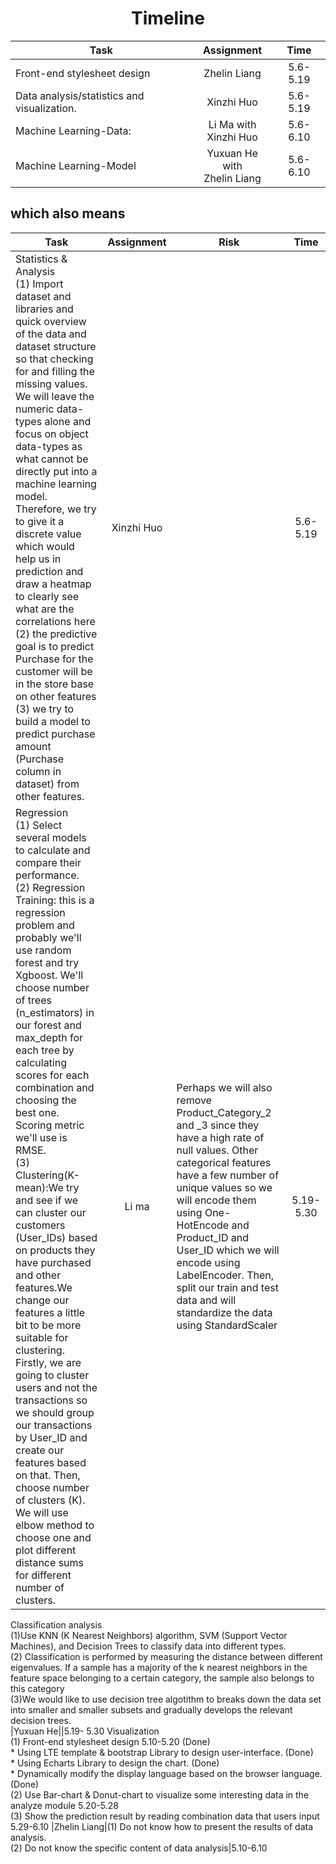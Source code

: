 #                      <center>Timeline<center>
Task|Assignment|Time
-|:-:|:-:
Front-end stylesheet design|Zhelin Liang|5.6- 5.19
Data analysis/statistics and visualization.|Xinzhi  Huo|5.6- 5.19
Machine Learning-Data:<br>| Li Ma with <br>Xinzhi Huo| 5.6-6.10
Machine Learning-Model<br>|Yuxuan He with <br>Zhelin Liang|5.6-6.10
  
## which also means
Task|Assignment|Risk|Time
-|:-:|-|:-:
Statistics & Analysis<br>(1) Import dataset and libraries and quick overview of the data and dataset structure so that checking for and filling the missing values. We will leave the numeric data-types alone and focus on object data-types as what cannot be directly put into a machine learning model. Therefore, we try to give it a discrete value which would help us in prediction and draw a heatmap to clearly see what are the correlations here<br>(2) the predictive goal is to predict Purchase for the customer will be in the store base on other features <br>(3) we try to build a model to predict purchase amount (Purchase column in dataset) from other features.<br>|Xinzhi Huo||5.6-5.19
Regression<br>(1) Select several models to calculate and compare their performance.<br>(2) Regression Training: this is a regression problem and probably we'll use random forest and try Xgboost. We'll choose number of trees (n_estimators) in our forest and max_depth for each tree by calculating scores for each combination and choosing the best one. Scoring metric we'll use is RMSE.<br>(3) Clustering(K-mean):We try and see if we can cluster our customers (User_IDs) based on products they have purchased and other features.We change our features a little bit to be more suitable for clustering. Firstly, we are going to cluster users and not the transactions so we should group our transactions by User_ID and create our features based on that. Then, choose number of clusters (K). We will use elbow method to choose one and plot different distance sums for different number of clusters.| Li ma |Perhaps we will also remove Product_Category_2 and _3 since they have a high rate of null values. Other categorical features have a few number of unique values so we will encode them using One-HotEncode and Product_ID and User_ID which we will encode using LabelEncoder. Then, split our train and test data and will standardize the data using StandardScaler|5.19- 5.30
Classification analysis<br>(1)Use KNN (K Nearest Neighbors) algorithm, SVM (Support Vector Machines), and Decision Trees to classify data into different types.<br>(2) Classification is performed by measuring the distance between different eigenvalues. If a sample has a majority of the k nearest neighbors in the feature space belonging to a certain category, the sample also belongs to this category<br>(3)We would like to use decision tree algotithm to breaks down the data set into smaller and smaller subsets and gradually develops the relevant decision trees.
<br>|Yuxuan He||5.19- 5.30
Visualization<br>(1) Front-end stylesheet design 5.10-5.20 (Done)<br>* Using LTE template & bootstrap Library to design user-interface. (Done)<br>* Using Echarts Library to design the chart. (Done)<br>* Dynamically modify the display language based on the browser language. (Done)<br> (2) Use Bar-chart & Donut-chart to visualize some interesting data in the analyze module 5.20-5.28<br>(3) Show the prediction result by reading combination data that users input 5.29-6.10 |Zhelin Liang|(1) Do not know how to present the results of data analysis.<br> (2) Do not know the specific content of data analysis|5.10-6.10

